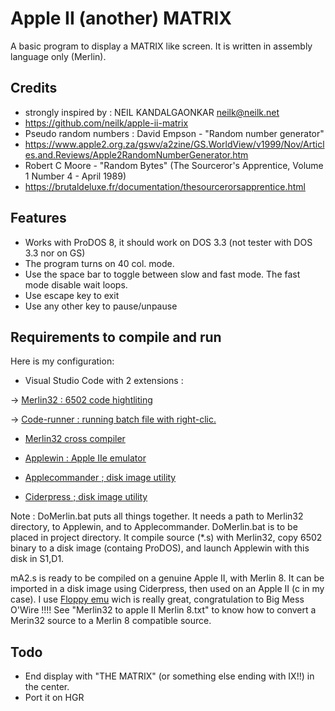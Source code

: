 # Apple II (another) MATRIX

A basic program to display a MATRIX like screen.
It is written in assembly language only (Merlin).

## Credits

* strongly inspired by : NEIL KANDALGAONKAR <neilk@neilk.net>
* https://github.com/neilk/apple-ii-matrix
* Pseudo random numbers  : David Empson - "Random number generator" 
* https://www.apple2.org.za/gswv/a2zine/GS.WorldView/v1999/Nov/Articles.and.Reviews/Apple2RandomNumberGenerator.htm
* Robert C Moore -  "Random Bytes" (The Sourceror's Apprentice, Volume 1 Number 4 - April 1989)
* https://brutaldeluxe.fr/documentation/thesourcerorsapprentice.html

## Features

* Works with ProDOS 8, it should work on DOS 3.3 (not tester with DOS 3.3 nor on GS)
* The program turns on 40 col. mode.
* Use the space bar to toggle between slow and fast mode. The fast mode disable wait loops.
* Use escape key to exit
* Use any other key to pause/unpause

## Requirements to compile and run

Here is my configuration:

* Visual Studio Code with 2 extensions :

-> [Merlin32 : 6502 code hightliting](marketplace.visualstudio.com/items?itemName=olivier-guinart.merlin32)

-> [Code-runner :  running batch file with right-clic.](marketplace.visualstudio.com/items?itemName=formulahendry.code-runner)

* [Merlin32 cross compiler](brutaldeluxe.fr/products/crossdevtools/merlin)

* [Applewin : Apple IIe emulator](github.com/AppleWin/AppleWin)

* [Applecommander ; disk image utility](applecommander.sourceforge.net)

* [Ciderpress ; disk image utility](a2ciderpress.com)

Note :
DoMerlin.bat puts all things together. It needs a path to Merlin32 directory, to Applewin, and to Applecommander.
DoMerlin.bat is to be placed in project directory.
It compile source (*.s) with Merlin32, copy 6502 binary to a disk image (containg ProDOS), and launch Applewin with this disk in S1,D1.

mA2.s is ready to be compiled on a genuine Apple II, with Merlin 8.
It can be imported in a disk image using Ciderpress, then used on an Apple II (c in my case).
I use [Floppy emu](www.bigmessowires.com/floppy-emu) wich is really great, congratulation to Big Mess O'Wire !!!!
See "Merlin32 to apple II Merlin 8.txt" to know how to convert a Merin32 source to a Merlin 8 compatible source.

## Todo

* End display with "THE MATRIX" (or something else ending with IX!!) in the center.
* Port it on HGR
